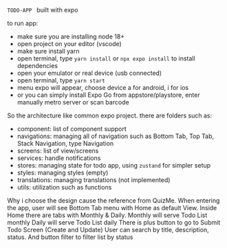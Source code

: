 `TODO-APP ` built with expo

to run app:
- make sure you are installing node 18+
- open project on your editor (vscode)
- make sure install yarn
- open terminal, type `yarn install` or `npx expo install` to install dependencies
- open your emulator or real device (usb connected)
- open terminal, type `yarn start`
- menu expo will appear, choose device a for android, i for ios
- or  you can simply install Expo Go from appstore/playstore, enter manually metro server or scan barcode

So the architecture like common expo project.
there are folders such as:
- component: list of component support
- navigations: managing all of navigation such as Bottom Tab, Top Tab, Stack Navigation, type Navigation
- screens: list of view/screens
- services: handle notifications
- stores: managing state for todo app, using `zustand` for simpler setup
- styles: managing styles (empty)
- translations: managing translations (not implemented)
- utils: utilization such as functions

Why i choose the design cause the reference from QuizMe.
When entering the app, user will see Bottom Tab menu with Home as default View. 
Inside Home there are tabs with Monthly & Daily.
Monthly will serve Todo List monthly
Daily will serve Todo List daily
There is plus button to go to Submit Todo Screen (Create and Update)
User can search by title, description, status. And button filter to filter list by status